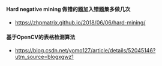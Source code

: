 #### Hard negative mining 做错的题加入错题集多做几次
+ https://zhpmatrix.github.io/2018/06/06/hard-mining/
#### 基于OpenCV的表格检测算法
+ https://blog.csdn.net/yomo127/article/details/52045146?utm_source=blogxgwz1
